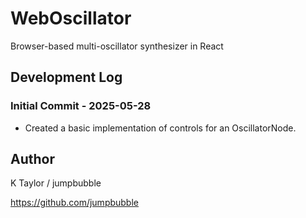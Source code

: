 # WebOscillator

Browser-based multi-oscillator synthesizer in React

## Development Log

### Initial Commit - 2025-05-28

- Created a basic implementation of controls for an OscillatorNode.

## Author

K Taylor / jumpbubble

https://github.com/jumpbubble